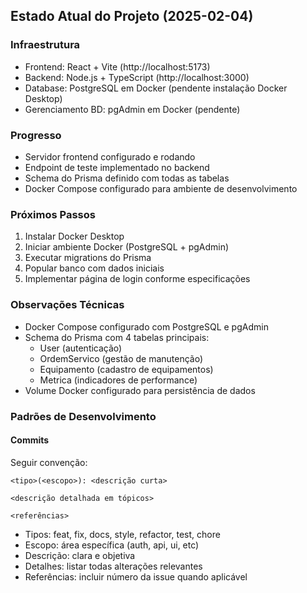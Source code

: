 ## Estado Atual do Projeto (2025-02-04)

### Infraestrutura
- Frontend: React + Vite (http://localhost:5173)
- Backend: Node.js + TypeScript (http://localhost:3000)
- Database: PostgreSQL em Docker (pendente instalação Docker Desktop)
- Gerenciamento BD: pgAdmin em Docker (pendente)

### Progresso
- Servidor frontend configurado e rodando
- Endpoint de teste implementado no backend
- Schema do Prisma definido com todas as tabelas
- Docker Compose configurado para ambiente de desenvolvimento

### Próximos Passos
1. Instalar Docker Desktop
2. Iniciar ambiente Docker (PostgreSQL + pgAdmin)
3. Executar migrations do Prisma
4. Popular banco com dados iniciais
5. Implementar página de login conforme especificações

### Observações Técnicas
- Docker Compose configurado com PostgreSQL e pgAdmin
- Schema do Prisma com 4 tabelas principais:
  - User (autenticação)
  - OrdemServico (gestão de manutenção)
  - Equipamento (cadastro de equipamentos)
  - Metrica (indicadores de performance)
- Volume Docker configurado para persistência de dados

### Padrões de Desenvolvimento
#### Commits
Seguir convenção:
```
<tipo>(<escopo>): <descrição curta>

<descrição detalhada em tópicos>

<referências>
```
- Tipos: feat, fix, docs, style, refactor, test, chore
- Escopo: área específica (auth, api, ui, etc)
- Descrição: clara e objetiva
- Detalhes: listar todas alterações relevantes
- Referências: incluir número da issue quando aplicável

